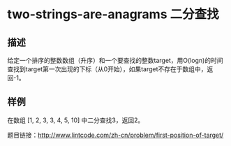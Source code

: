 # two-strings-are-anagrams 二分查找
## 描述
给定一个排序的整数数组（升序）和一个要查找的整数target，用O(logn)的时间查找到target第一次出现的下标（从0开始），如果target不存在于数组中，返回-1。
## 样例 
在数组 [1, 2, 3, 3, 4, 5, 10] 中二分查找3，返回2。

题目链接：http://www.lintcode.com/zh-cn/problem/first-position-of-target/
